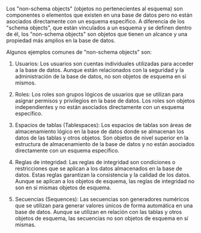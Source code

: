 Los "non-schema objects" (objetos no pertenecientes al esquema) son componentes o elementos que existen en una base de datos pero no están asociados directamente con un esquema específico. A diferencia de los "schema objects", que están vinculados a un esquema y se definen dentro de él, los "non-schema objects" son objetos que tienen un alcance y una propiedad más amplios en la base de datos.

Algunos ejemplos comunes de "non-schema objects" son:

1. Usuarios: Los usuarios son cuentas individuales utilizadas para acceder a la base de datos. Aunque están relacionados con la seguridad y la administración de la base de datos, no son objetos de esquema en sí mismos.
    
2. Roles: Los roles son grupos lógicos de usuarios que se utilizan para asignar permisos y privilegios en la base de datos. Los roles son objetos independientes y no están asociados directamente con un esquema específico.
    
3. Espacios de tablas (Tablespaces): Los espacios de tablas son áreas de almacenamiento lógico en la base de datos donde se almacenan los datos de las tablas y otros objetos. Son objetos de nivel superior en la estructura de almacenamiento de la base de datos y no están asociados directamente con un esquema específico.
    
4. Reglas de integridad: Las reglas de integridad son condiciones o restricciones que se aplican a los datos almacenados en la base de datos. Estas reglas garantizan la consistencia y la calidad de los datos. Aunque se aplican a los objetos de esquema, las reglas de integridad no son en sí mismas objetos de esquema.
    
5. Secuencias (Sequences): Las secuencias son generadores numéricos que se utilizan para generar valores únicos de forma automática en una base de datos. Aunque se utilizan en relación con las tablas y otros objetos de esquema, las secuencias no son objetos de esquema en sí mismas.